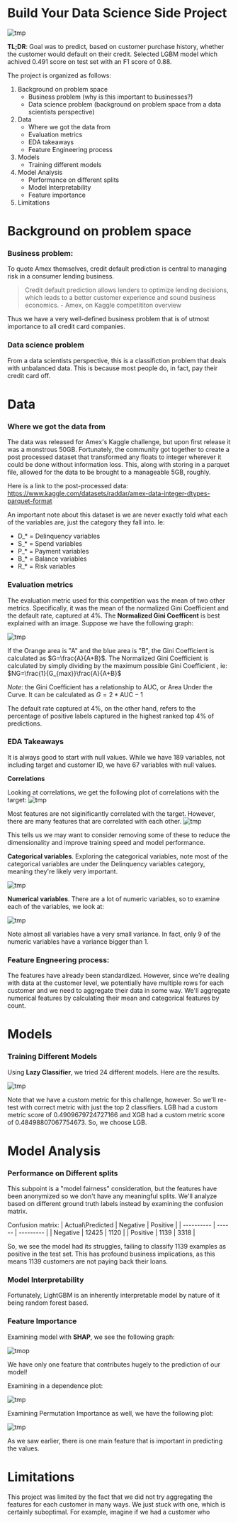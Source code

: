 # Build Your Data Science Side Project

![tmp](https://user-images.githubusercontent.com/77211520/214369609-0b1c2e09-f8fe-4582-8fa0-fa79130f7303.png)

**TL;DR**: Goal was to predict, based on customer purchase history, whether the customer would default on their credit. Selected LGBM model which achived 0.491 score on test set with an F1 score of 0.88.

The project is organized as follows:
1. Background on problem space
    - Business problem (why is this important to businesses?)
    - Data science problem (background on problem space from a data scientists perspective)
2. Data
    - Where we got the data from
    - Evaluation metrics
    - EDA takeaways
    - Feature Engineering process
3. Models
    - Training different models
4. Model Analysis
    - Performance on different splits
    - Model Interpretability
    - Feature importance
5. Limitations

# Background on problem space
### Business problem:
To quote Amex themselves, credit default prediction is central to managing risk in a consumer lending business. 

> Credit default prediction allows lenders to optimize lending decisions, which leads to a better customer experience and sound business economics. - Amex, on Kaggle competititon overview

Thus we have a very well-defined business problem that is of utmost importance to all credit card companies.

### Data science problem
From a data scientists perspective, this is a classifiction problem that deals with unbalanced data. This is because most people do, in fact, pay their credit card
off. 

# Data
### Where we got the data from
The data was released for Amex's Kaggle challenge, but upon first release it was a monstrous 50GB. Fortunately, the community got together to create a post processed
dataset that transformed any floats to integer wherever it could be done without information loss. This, along with storing in a parquet file, allowed for the data to 
be brought to a manageable 5GB, roughly.

Here is a link to the post-processed data: https://www.kaggle.com/datasets/raddar/amex-data-integer-dtypes-parquet-format

An important note about this dataset is we are never exactly told what each of the variables are, just the category they fall into.
Ie:
- D_* = Delinquency variables
- S_* = Spend variables
- P_* = Payment variables
- B_* = Balance variables
- R_* = Risk variables

### Evaluation metrics
The evaluation metric used for this competition was the mean of two other metrics. Specifically, it was the mean of the normalized Gini Coefficient and the default
rate, captured at 4%.
The **Normalized Gini Coefficent** is best explained with an image. 
Suppose we have the following graph:

![tmp](https://user-images.githubusercontent.com/77211520/214896228-eac118b5-c9c7-49ff-a7b8-54a4d69bb959.png)

If the Orange area is "A" and the blue area is "B", the Gini Coefficient is calculated as $G=\frac{A}{A+B}$. The Normalized Gini Coefficient is calculated by simply dividing by the maximum possible Gini Coefficient , ie: $NG=\frac{1}{G_{max}}\frac{A}{A+B}$

*Note*: the Gini Coefficient has a relationship to AUC, or Area Under the Curve. It can be calculated as $G=2*\text{AUC}-1$

The default rate captured at 4%, on the other hand, refers to the percentage of positive labels captured in the highest ranked top 4% of predictions.

### EDA Takeaways

It is always good to start with null values. While we have 189 variables, not including target and customer ID, we have 67 variables with null values.

**Correlations**

Looking at correlations, we get the following plot of correlations with the target:
![tmp](https://user-images.githubusercontent.com/77211520/214955511-2434bbc2-7332-47eb-af1d-5e3e6e008f02.png)

Most features are not siginificantly correlated with the target. However, there are many features that are correlated with each other.
![tmp](https://user-images.githubusercontent.com/77211520/214926753-78c90057-71bb-420b-a0e2-0c5240e8cf96.png)

This tells us we may want to consider removing some of these to reduce the dimensionality and improve training speed and model performance.

**Categorical variables**. Exploring the categorical variables, note most of the categorical variables are under the Delinquency variables category, meaning they're likely very important.

![tmp](https://user-images.githubusercontent.com/77211520/214927596-2de1f836-cde8-4993-9243-54561ad32705.png)

**Numerical variables**. There are a lot of numeric variables, so to examine each of the variables, we look at:

![tmp](https://user-images.githubusercontent.com/77211520/214931380-15a4c508-d200-4400-a207-3e34b13f9c3e.png)

Note almost all variables have a very small variance. In fact, only 9 of the numeric variables have a variance bigger than 1.

### Feature Engneering process:
The features have already been standardized. However, since we're dealing with data at the customer level, we potentially have multiple rows 
for each customer and we need to aggregate their data in some way. We'll aggregate numerical features by calculating their mean and categorical features by count.

# Models
### Training Different Models
Using **Lazy Classifier**, we tried 24 different models. Here are the results.

![tmp](https://user-images.githubusercontent.com/77211520/214947393-a5e1c668-2301-4afe-8edc-f151995a1ba5.png)

Note that we have a custom metric for this challenge, however. So we'll re-test with correct metric with just the top 2 classifiers.
LGB had a custom metric score of 0.4909679724727166 and XGB had a custom metric score of 0.48498807067754673. So, we choose LGB.

# Model Analysis
### Performance on Different splits
This subpoint is a "model fairness" consideration, but the features have been anonymized so we don't have any meaningful splits.
We'll analyze based on different ground truth labels instead by examining the confusion matrix.

Confusion matrix:
| Actual\Predicted | Negative | Positive |
| ----------  | ------ | ---------  |
|    Negative | 12425  | 1120       |
|    Positive | 1139   | 3318       |

So, we see the model had its struggles, failing to classify 1139 examples as positive in the test set. This has profound business implications, as this means 
1139 customers are not paying back their loans.

### Model Interpretability
Fortunately, LightGBM is an inherently interpretable model by nature of it being random forest based. 

### Feature Importance
Examining model with **SHAP**, we see the following graph:

![tmop](https://user-images.githubusercontent.com/77211520/214959834-60a3e701-3fde-4822-b1f7-6055413581fb.png)

We have only one feature that contributes hugely to the prediction of our model!

Examining in a dependence plot:

![tmp](https://user-images.githubusercontent.com/77211520/214960027-b5a9ab16-4141-4d07-b2fa-b38edf36c4b0.png)

Examining Permutation Importance as well, we have the following plot:

![tmp](https://user-images.githubusercontent.com/77211520/214964551-887e66b2-f44a-4560-ba03-b633e6eac58f.png)

As we saw earlier, there is one main feature that is important in predicting the values.

# Limitations
This project was limited by the fact that we did not try aggregating the features for each customer in many ways. We just stuck with one, which is certainly 
suboptimal. For example, imagine if we had a customer who 
